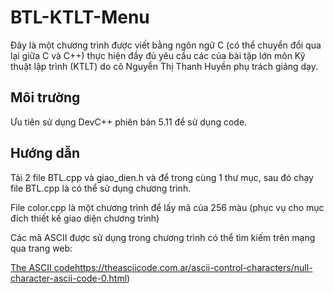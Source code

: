 # BTL-KTLT-Menu

Đây là một chương trình được viết bằng ngôn ngữ C (có thể chuyển đổi qua lại giữa C và C++) thực hiện đầy đủ yêu cầu các của bài tập lớn môn Kỹ thuật lập trình (KTLT) do cô Nguyễn Thị Thanh Huyền phụ trách giảng dạy.

## Môi trường

Ưu tiên sử dụng DevC++ phiên bản 5.11 để sử dụng code. 

## Hướng dẫn

Tải 2 file BTL.cpp và giao_dien.h và để trong cùng 1 thư mục, sau đó chạy file BTL.cpp là có thể sử dụng chương trình.

File color.cpp là một chương trình để lấy mã của 256 màu (phục vụ cho mục đích thiết kế giao diện chương trình)

Các mã ASCII được sử dụng trong chương trình có thể tìm kiếm trên mạng qua trang web:

[The ASCII code](https://theasciicode.com.ar/ascii-control-characters/null-character-ascii-code-0.html)https://theasciicode.com.ar/ascii-control-characters/null-character-ascii-code-0.html)
